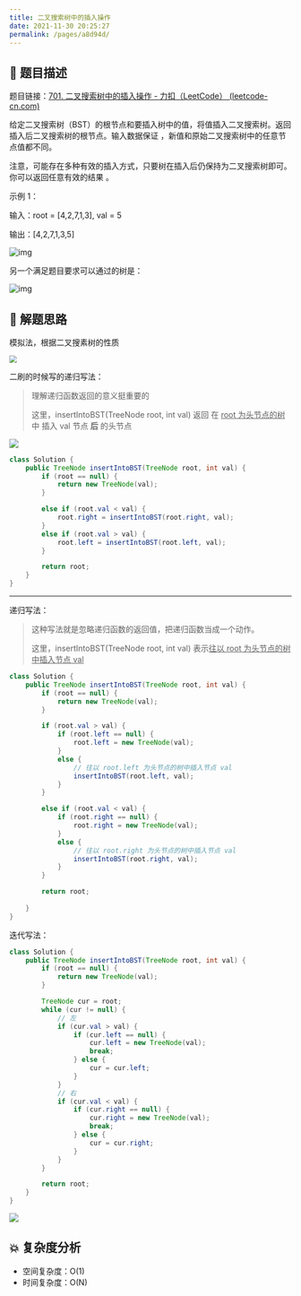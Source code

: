 ```yaml
---
title: 二叉搜索树中的插入操作
date: 2021-11-30 20:25:27
permalink: /pages/a8d94d/
---
```


## 📃 题目描述

题目链接：[701. 二叉搜索树中的插入操作 - 力扣（LeetCode） (leetcode-cn.com)](https://leetcode-cn.com/problems/insert-into-a-binary-search-tree/)

给定二叉搜索树（BST）的根节点和要插入树中的值，将值插入二叉搜索树。返回插入后二叉搜索树的根节点。输入数据保证 ，新值和原始二叉搜索树中的任意节点值都不同。

注意，可能存在多种有效的插入方式，只要树在插入后仍保持为二叉搜索树即可。 你可以返回任意有效的结果 。

示例 1：

输入：root = [4,2,7,1,3], val = 5

输出：[4,2,7,1,3,5]

![img](https://assets.leetcode.com/uploads/2020/10/05/insertbst.jpg)

另一个满足题目要求可以通过的树是：

![img](https://assets.leetcode.com/uploads/2020/10/05/bst.jpg)

## 🔔 解题思路

模拟法，根据二叉搜素树的性质

<img src="https://cs-wiki.oss-cn-shanghai.aliyuncs.com/img/20211130212001.png" style="zoom: 80%;" />



二刷的时候写的递归写法：

> 理解递归函数返回的意义挺重要的
>
> 这里，insertIntoBST(TreeNode root, int val) 返回 在 <u>root 为头节点的树</u>中 插入 val 节点 **后** 的头节点

![](https://cs-wiki.oss-cn-shanghai.aliyuncs.com/img/20220607112726.png)

```java
class Solution {
    public TreeNode insertIntoBST(TreeNode root, int val) {
        if (root == null) {
            return new TreeNode(val);
        }

        else if (root.val < val) {
            root.right = insertIntoBST(root.right, val);
        }
        else if (root.val > val) {
            root.left = insertIntoBST(root.left, val);
        }

        return root;
    }
}
```

----

递归写法：

> 这种写法就是忽略递归函数的返回值，把递归函数当成一个动作。
>
> 这里，insertIntoBST(TreeNode root, int val) 表示<u>往以 root 为头节点的树中插入节点 val</u>

```java
class Solution {
    public TreeNode insertIntoBST(TreeNode root, int val) {
        if (root == null) {
            return new TreeNode(val);
        }

        if (root.val > val) {
            if (root.left == null) {
                root.left = new TreeNode(val);
            }
            else {
                // 往以 root.left 为头节点的树中插入节点 val
                insertIntoBST(root.left, val);
            }
        }

        else if (root.val < val) {
            if (root.right == null) {
                root.right = new TreeNode(val);
            }
            else {
                // 往以 root.right 为头节点的树中插入节点 val
                insertIntoBST(root.right, val);
            }
        }

        return root;
        
    }
}
```

迭代写法：


```java
class Solution {
    public TreeNode insertIntoBST(TreeNode root, int val) {
        if (root == null) {
            return new TreeNode(val);
        }

        TreeNode cur = root;
        while (cur != null) {
            // 左
            if (cur.val > val) {
                if (cur.left == null) {
                    cur.left = new TreeNode(val);
                    break;
                } else {
                    cur = cur.left;
                }
            }
            // 右
            if (cur.val < val) {
                if (cur.right == null) {
                    cur.right = new TreeNode(val);
                    break;
                } else {
                    cur = cur.right;
                }
            }
        }

        return root;
    }
}
```

![](https://cs-wiki.oss-cn-shanghai.aliyuncs.com/img/20211130211835.png)

## 💥 复杂度分析

- 空间复杂度：O(1)
- 时间复杂度：O(N)

